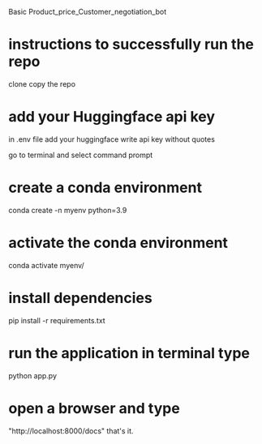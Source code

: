 Basic Product_price_Customer_negotiation_bot

# instructions to successfully run the repo
  clone copy the repo
# add your Huggingface api key 
in .env file add your huggingface write api key without quotes

go to terminal and select command prompt

# create a conda environment
conda create -n myenv python=3.9

# activate the conda environment
conda activate myenv/

# install dependencies
pip install -r requirements.txt

# run the application in terminal type
python app.py

# open a browser and type 
"http://localhost:8000/docs" that's it.
